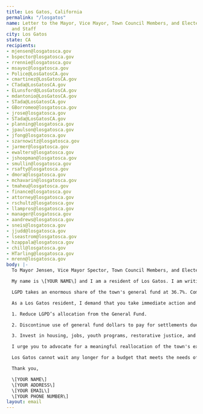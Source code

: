 ```yaml
---
title: Los Gatos, California
permalink: "/losgatos"
name: Letter to the Mayor, Vice Mayor, Town Council Members, and Elected Officers
  and Staff
city: Los Gatos
state: CA
recipients:
- mjensen@losgatosca.gov
- bspector@losgatosca.gov
- rrennie@losgatosca.gov
- msayoc@losgatosca.gov
- Police@LosGatosCA.gov
- cmartinez@LosGatosCA.gov
- CTada@LosGatosCA.gov
- ELunsford@LosGatosCA.gov
- mdantonio@LosGatosCA.gov
- STada@LosGatosCA.gov
- GBorromeo@losgatosca.gov
- jrose@losgatosca.gov
- STada@LosGatosCA.gov
- planning@losgatosca.gov
- jpaulson@losgatosca.gov
- jfong@losgatosca.gov
- szarnowitz@losgatosca.gov
- jarmer@losgatosca.gov
- ewalters@losgatosca.gov
- jshoopman@losgatosca.gov
- smullin@losgatosca.gov
- rsafty@losgatosca.gov
- dmora@losgatosca.gov
- mchavarin@losgatosca.gov
- tmaheu@losgatosca.gov
- finance@losgatosca.gov
- attorney@losgatosca.gov
- rschultz@losgatosca.gov
- llampros@losgatosca.gov
- manager@losgatosca.gov
- aandrews@losgatosca.gov
- sneis@losgatosca.gov
- jjudd@losgatosca.gov
- lseastrom@losgatosca.gov
- hzappala@losgatosca.gov
- chill@losgatosca.gov
- HTarling@losgatosca.gov
- mrenn@losgatosca.gov
body: |-
  To Mayor Jensen, Vice Mayor Spector, Town Council Members, and Elected Officers and Staff,

  My name is \[YOUR NAME\] and I am a resident of Los Gatos. I am writing to urge you to defund the Los Gatos Police Department.

  LGPD takes an enormous share of the town's general fund at 36.7%. Compared to the FY 2019-20 adopted budget, the proposed budget for FY 2020-21 increases the funding for the LGPD by $647,039, while decreasing the budget for Community Development  by $243,069. The proposed budget for the LGPD is more than that of Community Development, Parks & Public Works, and Library Services combined. This investment in policing has not made us safer. Instead, LGPD has served as a lethal threat to Los Gatos' Black, Brown, and Indigenous communities. With Los Gatos' current finances in dire jeopardy due to the COVID-19 financial crisis, it is clear that the LGPD budget must be reallocated.

  As a Los Gatos resident, I demand that you take immediate action and update the FY 2020-21 budget beginning July 1, 2020 to do the following:

  1. Reduce LGPD’s allocation from the General Fund.

  2. Discontinue use of general fund dollars to pay for settlements due to police murder, misconduct, and negligence.

  3. Invest in housing, jobs, youth programs, restorative justice, and mental health workers to keep the community safe.

  I urge you to advocate for a meaningful reallocation of the town's expenditures: away from policing, and towards social programs and resources that support housing, jobs, education, health care, child care, and other critical community needs.

  Los Gatos cannot wait any longer for a budget that meets the needs of all its residents. The only way to achieve this is to take immediate steps to divest from LGPD.

  Thank you,

  \[YOUR NAME\]
  \[YOUR ADDRESS\]
  \[YOUR EMAIL\]
  \[YOUR PHONE NUMBER\]
layout: email
---
```



